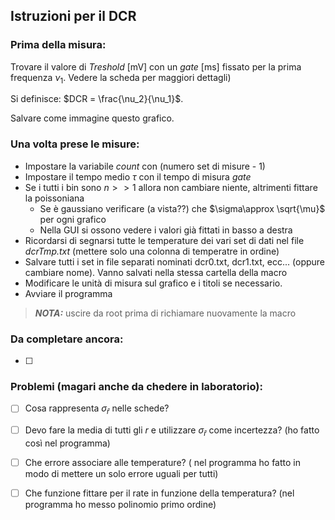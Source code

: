 ## Istruzioni per il DCR

### Prima della misura:
Trovare il valore di *Treshold* [mV] con un *gate* [ms] fissato per la prima frequenza $\nu_1$. Vedere la scheda per maggiori dettagli)

Si definisce: $DCR = \frac{\nu_2}{\nu_1}$.

Salvare come immagine questo grafico.

### Una volta prese le misure:
- Impostare la variabile *count* con (numero set di misure - 1)
- Impostare il tempo medio $\tau$ con il tempo di misura *gate*
- Se i tutti i bin sono $n>>1$ allora non cambiare niente, altrimenti fittare la poissoniana
    - Se è gaussiano verificare (a vista??) che $\sigma\approx \sqrt{\mu}$ per ogni grafico
    - Nella GUI si ossono vedere i valori già fittati in basso a destra
- Ricordarsi di segnarsi tutte le temperature dei vari set di dati nel file *dcrTmp.txt* (mettere solo una colonna di temperatre in ordine)
- Salvare tutti i set in file separati nominati dcr0.txt, dcr1.txt, ecc... (oppure cambiare nome). Vanno salvati nella stessa cartella della macro
- Modificare le unità di misura sul grafico e i titoli se necessario.
- Avviare il programma
> **_NOTA:_** uscire da root prima di richiamare nuovamente la macro

### Da completare ancora:
- [ ] 

### Problemi (magari anche da chedere in laboratorio):
- [ ] Cosa rappresenta $\sigma_{\bar r}$ nelle schede?
- [ ] Devo fare la media di tutti gli $r$ e utilizzare $\sigma_{\bar r}$ come incertezza? (ho fatto così nel programma)
- [ ] Che errore associare alle temperature? ( nel programma ho fatto in modo di mettere un solo errore uguali per tutti)
- [ ] Che funzione fittare per il rate in funzione della temperatura? (nel programma ho messo polinomio primo ordine) 

